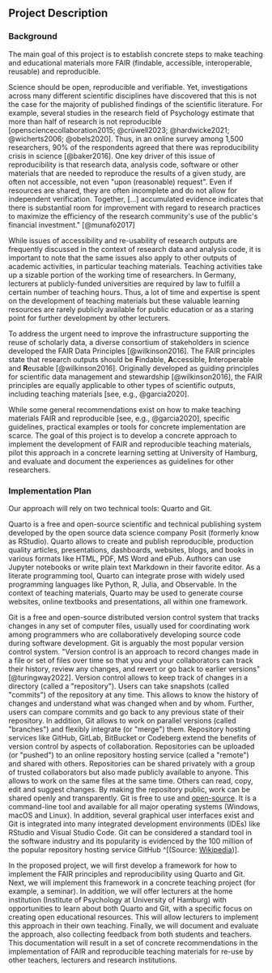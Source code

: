 ## Project Description

### Background

The main goal of this project is to establish concrete steps to make teaching and educational materials more FAIR (findable, accessible, interoperable, reusable) and reproducible.

Science should be open, reproducible and verifiable.
Yet, investigations across many different scientific disciplines have discovered that this is not the case for the majority of published findings of the scientific literature.
For example, several studies in the research field of Psychology estimate that more than half of research is not reproducible [opensciencecollaboration2015; @crüwell2023; @hardwicke2021; @wicherts2006; @obels2020].
Thus, in an online survey among 1,500 researchers, 90% of the respondents agreed that there was reproducibility crisis in science [@baker2016].
One key driver of this issue of reproducibility is that research data, analysis code, software or other materials that are needed to reproduce the results of a given study, are often not accessible, not even "upon (reasonable) request".
Even if resources are shared, they are often incomplete and do not allow for independent verification.
Together, [...] accumulated evidence indicates that there is substantial room for improvement with regard to research practices to maximize the efficiency of the research community's use of the public's financial investment." [@munafò2017]

While issues of accessibility and re-usability of research outputs are frequently discussed in the context of research data and analysis code, it is important to note that the same issues also apply to other outputs of academic activities, in particular teaching materials.
Teaching activities take up a sizable portion of the working time of researchers.
In Germany, lecturers at publicly-funded universities are required by law to fulfill a certain number of teaching hours.
Thus, a lot of time and expertise is spent on the development of teaching materials but these valuable learning resources are rarely publicly available for public education or as a staring point for further development by other lecturers.

To address the urgent need to improve the infrastructure supporting the reuse of scholarly data, a diverse consortium of stakeholders in science developed the FAIR Data Principles [@wilkinson2016].
The FAIR principles state that research outputs should be **F**indable, **A**ccessible, **I**nteroperable and **R**eusable [@wilkinson2016].
Originally developed as guiding principles for scientific data management and stewardship [@wilkinson2016], the FAIR principles are equally applicable to other types of scientific outputs, including teaching materials [see, e.g., @garcia2020].

While some general recommendations exist on how to make teaching materials FAIR and reproducible [see, e.g., @garcia2020], specific guidelines, practical examples or tools for concrete implementation are scarce.
The goal of this project is to develop a concrete approach to implement the development of FAIR and reproducible teaching materials, pilot this approach in a concrete learning setting at University of Hamburg, and evaluate and document the experiences as guidelines for other researchers.

### Implementation Plan

Our approach will rely on two technical tools: Quarto and Git.

Quarto is a free and open-source scientific and technical publishing system developed by the open source data science company Posit (formerly know as RStudio).
Quarto allows to create and publish reproducible, production quality articles, presentations, dashboards, websites, blogs, and books in various formats like HTML, PDF, MS Word and ePub.
Authors can use Jupyter notebooks or write plain text Markdown in their favorite editor.
As a literate programming tool, Quarto can integrate prose with widely used programming languages like Python, R, Julia, and Observable.
In the context of teaching materials, Quarto may be used to generate course websites, online textbooks and presentations, all within one framework.

Git is a free and open-source distributed version control system that tracks changes in any set of computer files, usually used for coordinating work among programmers who are collaboratively developing source code during software development.
Git is arguably the most popular version control system.
"Version control is an approach to record changes made in a file or set of files over time so that you and your collaborators can track their history, review any changes, and revert or go back to earlier versions" [@turingway2022].
Version control allows to keep track of changes in a directory (called a "repository").
Users can take snapshots (called "commits") of the repository at any time.
This allows to know the history of changes and understand what was changed when and by whom.
Further, users can compare commits and go back to any previous state of their repository.
In addition, Git allows to work on parallel versions (called "branches") and flexibly integrate (or "merge") them.
Repository hosting services like GitHub, GitLab, BitBucket or Codeberg extend the benefits of version control by aspects of collaboration.
Repositories can be uploaded (or "pushed") to an online repository hosting service (called a "remote") and shared with others.
Repositories can be shared privately with a group of trusted collaborators but also made publicly available to anyone.
This allows to work on the same files at the same time.
Others can read, copy, edit and suggest changes.
By making the repository public, work can be shared openly and transparently.
Git is free to use and [open-source](https://github.com/git).
It is a command-line tool and available for all major operating systems (Windows, macOS and Linux).
In addition, several graphical user interfaces exist and Git is integrated into many integrated development environments (IDEs) like RStudio and Visual Studio Code.
Git can be considered a standard tool in the software industry and its popularity is evidenced by the 100 million of the popular repository hosting service GitHub ^[(Source: [Wikipedia](https://en.wikipedia.org/wiki/GitHub))].

In the proposed project, we will first develop a framework for how to implement the FAIR principles and reproducibility using Quarto and Git.
Next, we will implement this framework in a concrete teaching project (for example, a seminar).
In addition, we will offer lecturers at the home institution (Institute of Psychology at University of Hamburg) with opportunities to learn about both Quarto and Git, with a specific focus on creating open educational resources.
This will allow lecturers to implement this approach in their own teaching.
Finally, we will document and evaluate the approach, also collecting feedback from both students and teachers.
This documentation will result in a set of concrete recommendations in the implementation of FAIR and reproducible teaching materials for re-use by other teachers, lecturers and research institutions.
